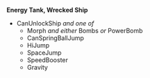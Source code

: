 ﻿**Energy Tank, Wrecked Ship**

- CanUnlockShip *and one of*
  - Morph *and either* Bombs *or* PowerBomb
  - CanSpringBallJump
  - HiJump
  - SpaceJump
  - SpeedBooster
  - Gravity
